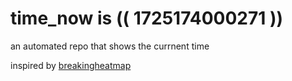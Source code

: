 # time_now is (( 1725174000271 ))

an automated repo that shows the currnent time

inspired by [breakingheatmap](https://github.com/breakingheatmap/breakingheatmap)